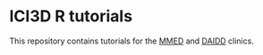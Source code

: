 # ICI3D R tutorials

This repository contains tutorials for the [MMED](www.ici3d.org/MMED) and [DAIDD](www.ici3d.org) clinics.
